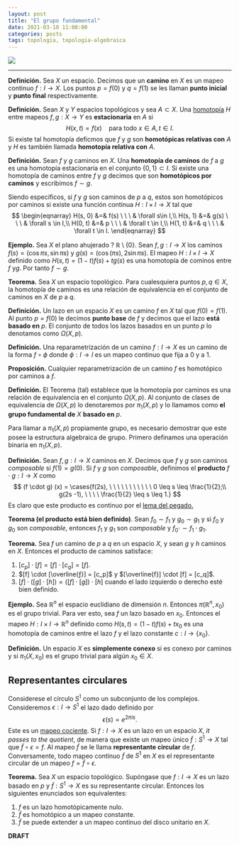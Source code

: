 ```yaml
---
layout: post
title: "El grupo fundamental"
date: 2021-03-10 11:00:00
categories: posts
tags: topologia, topologia-algebraica
---
```




![](https://upload.wikimedia.org/wikipedia/commons/a/a4/Fundamental_group_torus2.png)

---

**Definición.** Sea $X$ un espacio. Decimos que un **camino** en $X$ es un mapeo continuo $f: I \rightarrow X$. Los puntos $p = f(0)$ y $q = f(1)$ se les llaman **punto inicial** y **punto final** respectivamente. 



**Definición.** Sean $X$ y $Y$ espacios topológicos y sea $A \subset X$. Una [homotopía](https://www.luisgrivas.com/blog/posts/2021/02/28/homotopia.html) $H$ entre mapeos $f, g: X \rightarrow Y$ es **estacionaria** en $A$ si 
$$
H(x, t) = f(x) \ \ \ \ \text{para todo } x\in A, t\in I. 
$$
Si existe tal homotopía deficmos que $f$ y $g$ son **homotópicas relativas con** $A$ y $H$ es también llamada **homotopía relativa con** $A$.

**Definición.** Sean $f$ y $g$  caminos en $X$. Una **homotopía de caminos** de $f$ a $g$ es una homotopía estacionaria en el conjunto $\{0, 1\} \subset I$. Si existe una homotopía de caminos entre $f$ y $g$ decimos que son **homotópicos por caminos** y escribimos $f \sim g$. 

Siendo específicos, si $f$ y $g$ son caminos de $p$ a $q$, estos son homotópicos por caminos si existe una función continua $H: I \times I \rightarrow X$ tal que
$$
\begin{eqnarray}
H(s, 0) &=& f(s) \ \ \ & \forall s\in I,\\
H(s, 1) &=& g(s) \ \ \ & \forall s \in I,\\
H(0, t) &=& p \ \ \ & \forall t \in I,\\
H(1, t) &=& q \ \ \ & \forall t \in I.
\end{eqnarray}
$$


**Ejemplo.** Sea $X$ el plano ahujerado ? $\mathbb{R} \setminus \{0\}$. Sean $f, g: I \rightarrow X$ los caminos $f(s) = (\cos \pi s, \sin \pi s)$ y $g(s) = (\cos(\pi s), 2 \sin \pi s)$. El mapeo $H: I \times I \rightarrow X$ definido como $H(s, t) = (1 - t) f(s) + t g(s)$ es una homotopía de cominos entre $f$ y$g$. Por tanto $f \sim g$.

**Teorema.** Sea $X$ un espacio topológico. Para cualesquiera puntos $p, q\in X$, la homotopía de caminos es una relación de equivalencia en el conjunto de caminos en $X$ de $p$ a $q$. 

**Definición.** Un lazo en un espacio $X$ es un camino $f$ en $X$ tal que $f(0) = f(1)$. Al punto $p = f(0)$ le decimos **punto base** de $f$ y decimos que el lazo **está basado en** $p$. El conjunto de todos los lazos basados en un punto $p$ lo denotamos como $\Omega(X, p)$. 

**Definición.** Una reparametrización de un camino $f: I \rightarrow X$ es un camino de la forma $f \circ \phi$ donde $\phi: I \rightarrow I$ es un mapeo continuo que fija a $0$ y a $1$.

**Proposición.** Cualquier reparametrización de un camino $f$ es homotópico por caminos a $f$.

**Definición.** El Teorema (tal) establece que la homotopía por caminos es una relación de equivalencia en el conjunto $\Omega(X, p)$. Al conjunto de clases de equivalencia de $\Omega(X, p)$ lo denotaremos por $\pi_1(X, p)$ y lo llamamos como **el grupo fundamental de** $X$ **basado en** $p$. 

Para llamar a $\pi_1(X, p)$ propiamente grupo, es necesario demostrar que este posee  la estructura algebraica de grupo. Primero definamos una operación binaria en $\pi_1(X, p)$.

**Definición.** Sean $f, g: I \rightarrow X$ caminos en $X$. Decimos que $f$ y $g$ son caminos *composable* si $f(1) = g(0)$. Si $f$ y $g$ son *composable*, definimos el **producto** $f \cdot g: I \rightarrow X$ como
$$
(f \cdot g) (x) = \cases{f(2s), \ \ \ \ \ \ \ \ \ \ \ 0 \leq s \leq \frac{1}{2};\\ g(2s -1), \ \ \ \ \frac{1}{2} \leq s \leq 1.}
$$
Es claro que este producto es continuo por el [lema del pegado.](https://www.luisgrivas.com/blog/posts/2021/02/28/homotopia.html#Lema%20del%20pegado)

**Teorema (el producto está bien definido)**. Sean $f_0 \sim f_1$ y $g_0 \sim g_1$ y si $f_0$ y $g_0$ son *composable*, entonces $f_1$ y $g_1$ son *composable* y $f_0 \cdot \sim f_1 \cdot g_1$. 

**Teorema.** Sea $f$ un camino de $p$ a $q$ en un espacio $X$, y sean $g$ y $h$ caminos en $X$. Entonces el producto de caminos satisface:

1. $[c_p] \cdot [f] = [f] \cdot [c_q] = [f]$.
2. $[f] \cdot [\overline{ƒ}] = [c_p]$ y $[\overline{f}] \cdot [f] = [c_q]$.
3. $[f] \cdot ([g] \cdot [h]) = ([f] \cdot [g]) \cdot [h]$ cuando el lado izquierdo o derecho esté bien definido. 



**Ejemplo.** Sea $\mathbb{R}^n$ el espacio euclidiano de dimensión $n$. Entonces $\pi(\mathbb{R}^n, x_0)$ es el grupo trivial. Para ver esto, sea $f$ un lazo basado en $x_0$. Entonces el mapeo $H: I \times I \rightarrow \mathbb{R}^n$ definido como $H(s, t) = (1- t)f(s) + tx_0$ es una homotopía de caminos entre el lazo $f$ y el lazo constante $c: I \rightarrow \{x_0\}$. 

**Definición.** Un espacio $X$ es **simplemente conexo** si es conexo por caminos y si $\pi_1(X, x_0)$ es el grupo trivial para algún $x_0 \in X$.

## Representantes circulares

Considerese el círculo $S^1$ como un subconjunto de los complejos. Consideremos $\epsilon: I \rightarrow S^1$ el lazo dado definido por 
$$
\epsilon(s) = e^{2 \pi i s}.
$$
Este es un [mapeo cociente](https://www.luisgrivas.com/blog/posts/2021/01/18/topologia-cociente.html). Si $f: I \rightarrow X$ es un lazo en un espacio $X$, *it passes to the quotient*, de manera que existe un mapeo único $\tilde{f}: S^1 \rightarrow X$ tal que $\tilde{f} \circ \epsilon = f$.  Al mapeo $\tilde{f}$ se le llama **representante circular** de $f$. Conversamente, todo mapeo continuo $\tilde{f}$ de $S^1$ en $X$ es el representante circular de un mapeo $f = \tilde{f} \circ \epsilon$.

**Teorema.** Sea $X$ un espacio topológico. Supóngase que $f: I \rightarrow X$ es un lazo basado en $p$ y $\tilde{f}: S^1 \rightarrow X$ es su representante circular. Entonces los siguientes enunciados son equivalentes:

1. $f$ es un lazo homotópicamente nulo.
2. $\tilde{f}$ es homotópico a un mapeo constante. 
3. $\tilde{f}$ se puede extender a un mapeo continuo del disco unitario en $X$.

**DRAFT**

